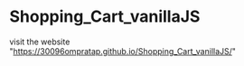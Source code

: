 # Shopping_Cart_vanillaJS

visit the website "https://30096ompratap.github.io/Shopping_Cart_vanillaJS/"
